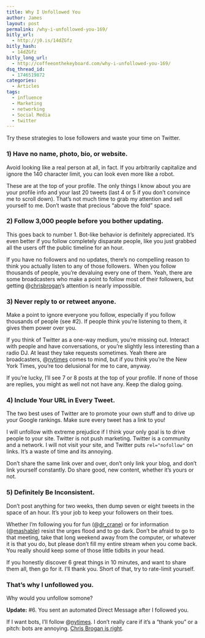 ```yaml
---
title: Why I Unfollowed You
author: James
layout: post
permalink: /why-i-unfollowed-you-169/
bitly_url:
  - http://j0.is/14dZGfz
bitly_hash:
  - 14dZGfz
bitly_long_url:
  - http://coffeeonthekeyboard.com/why-i-unfollowed-you-169/
dsq_thread_id:
  - 1746519872
categories:
  - Articles
tags:
  - influence
  - Marketing
  - networking
  - Social Media
  - twitter
---
```

Try these strategies to lose followers and waste your time on Twitter.

### 1) Have no name, photo, bio, or website.

Avoid looking like a real person at all, in fact. If you arbitrarily capitalize and ignore the 140 character limit, you can look even more like a robot.

These are at the top of your profile. The only things I know about you are your profile info and your last 20 tweets (last 4 or 5 if you don&#8217;t convince me to scroll down). That&#8217;s not much time to grab my attention and sell yourself to me. Don&#8217;t waste that precious &#8220;above the fold&#8221; space.

### 2) Follow 3,000 people before you bother updating.

This goes back to number 1. Bot-like behavior is definitely appreciated. It&#8217;s even better if you follow completely disparate people, like you just grabbed all the users off the public timeline for an hour.

If you have no followers and no updates, there&#8217;s no compelling reason to think you actually listen to any of those followers.  When you follow thousands of people, you&#8217;re devaluing every one of them. Yeah, there are some broadcasters who make a point to follow most of their followers, but getting @[chrisbrogan][1]&#8217;s attention is nearly impossible.

### 3) Never reply to or retweet anyone.

Make a point to ignore everyone you follow, especially if you follow thousands of people (see #2). If people think you&#8217;re listening to them, it gives them power over you.

If you think of Twitter as a one-way medium, you&#8217;re missing out. Interact with people and have conversations, or you&#8217;re slightly less interesting than a radio DJ. At least they take requests sometimes. Yeah there are broadcasters, @[nytimes][2] comes to mind, but if you think you&#8217;re the New York Times, you&#8217;re too delusional for me to care, anyway.

If you&#8217;re lucky, I&#8217;ll see 7 or 8 posts at the top of your profile. If none of those are replies, you might as well not not have any. Keep the dialog going.

### 4) Include Your URL in Every Tweet.

The two best uses of Twitter are to promote your own stuff and to drive up your Google rankings. Make sure every tweet has a link to you!

I will unfollow with extreme prejudice if I think your only goal is to drive people to your site. Twitter is not push marketing. Twitter is a community and a network. I will not visit your site, and Twitter puts `rel="nofollow"` on links. It&#8217;s a waste of time and its annoying.

Don&#8217;t share the same link over and over, don&#8217;t only link your blog, and don&#8217;t link yourself constantly. Do share good, new content, whether it&#8217;s yours or not.

### 5) Definitely Be Inconsistent.

Don&#8217;t post anything for two weeks, then dump seven or eight tweets in the space of an hour. It&#8217;s your job to keep your followers on their toes.

Whether I&#8217;m following you for fun (@[dr_crane][3]) or for information (@[mashable][4]) resist the urges flood and to go dark. Don&#8217;t be afraid to go to that meeting, take that long weekend away from the computer, or whatever it is that you do, but please don&#8217;t fill my entire stream when you come back. You really should keep some of those little tidbits in your head.

If you honestly discover 6 great things in 10 minutes, and want to share them all, then go for it. I&#8217;ll thank you. Short of that, try to rate-limit yourself.

### That&#8217;s why I unfollowed you.

Why would you unfollow somone?

**Update:** #6. You sent an automated Direct Message after I followed you.

If I want bots, I&#8217;ll follow @[nytimes][2]. I don&#8217;t really care if it&#8217;s a &#8220;thank you&#8221; or a pitch: bots are annoying. [Chris Brogan is right][5].

 [1]: http://twitter.com/chrisbrogan
 [2]: http://twitter.com/nytimes
 [3]: http://twitter.com/dr_crane
 [4]: http://twitter.com/mashable
 [5]: http://www.chrisbrogan.com/social-media-is-no-place-for-robot-behavior/